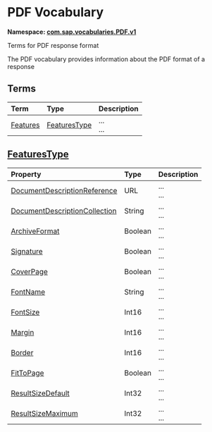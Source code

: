 # PDF Vocabulary
**Namespace: [com.sap.vocabularies.PDF.v1](PDF.xml)**

Terms for PDF response format

The PDF vocabulary provides information about the PDF format of a response


## Terms

Term|Type|Description
:---|:---|:----------
[Features](./PDF.xml#L35:~:text=<Term%20Name="-,Features,-")|[FeaturesType](#FeaturesType)|<a name="Features"></a>...<br>...

## <a name="FeaturesType"></a>[FeaturesType](./PDF.xml#L40:~:text=<ComplexType%20Name="-,FeaturesType,-")


Property|Type|Description
:-------|:---|:----------
[DocumentDescriptionReference](./PDF.xml#L41:~:text=<ComplexType%20Name="-,FeaturesType,-")|URL|...<br>...
[DocumentDescriptionCollection](./PDF.xml#L48:~:text=<ComplexType%20Name="-,FeaturesType,-")|String|...<br>...
[ArchiveFormat](./PDF.xml#L54:~:text=<ComplexType%20Name="-,FeaturesType,-")|Boolean|...<br>...
[Signature](./PDF.xml#L60:~:text=<ComplexType%20Name="-,FeaturesType,-")|Boolean|...<br>...
[CoverPage](./PDF.xml#L66:~:text=<ComplexType%20Name="-,FeaturesType,-")|Boolean|...<br>...
[FontName](./PDF.xml#L72:~:text=<ComplexType%20Name="-,FeaturesType,-")|String|...<br>...
[FontSize](./PDF.xml#L78:~:text=<ComplexType%20Name="-,FeaturesType,-")|Int16|...<br>...
[Margin](./PDF.xml#L85:~:text=<ComplexType%20Name="-,FeaturesType,-")|Int16|...<br>...
[Border](./PDF.xml#L91:~:text=<ComplexType%20Name="-,FeaturesType,-")|Int16|...<br>...
[FitToPage](./PDF.xml#L97:~:text=<ComplexType%20Name="-,FeaturesType,-")|Boolean|...<br>...
[ResultSizeDefault](./PDF.xml#L103:~:text=<ComplexType%20Name="-,FeaturesType,-")|Int32|...<br>...
[ResultSizeMaximum](./PDF.xml#L109:~:text=<ComplexType%20Name="-,FeaturesType,-")|Int32|...<br>...

